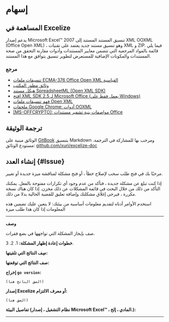 # إسهام

## المساهمة في Excelize

يدعم إصدار Microsoft Excel&trade; 2007 تنسيق المستند المستند إلى XML OOXML (Office Open XML) ، وهو تنسيق مستند جديد يعتمد على تقنيات XML و ZIP. فيما يلي قائمة بالمواد المرجعية التي تتضمن معايير المستندات وأدوات مقارنة التحقق من صحة المستندات والمكونات الإضافية للمستعرض لتطوير تنسيق يتوافق مع هذا المستند.

### مرجع

* [تنسيقات ملفات ECMA-376 Office Open XML القياسية](https://www.ecma-international.org/publications-and-standards/standards/ecma-376/)
* [وثائق مطور المكتب](https://developer.microsoft.com/ar-sa/office/docs)
* [هيكل مستند SpreadsheetML (Open XML SDK)](https://learn.microsoft.com/ar-sa/office/open-xml/structure-of-a-spreadsheetml-document)
* [افتح XML SDK 2.5 لـ Microsoft Office (يعمل فقط على Windows)](https://github.com/OfficeDev/Open-XML-SDK/releases/tag/v2.5)
* [فهم تنسيقات ملفات Open XML](https://learn.microsoft.com/ar-sa/office/open-xml/understanding-the-open-xml-file-formats)
* [ملحقات Google Chrome: أدوات OOXML](https://chrome.google.com/webstore/detail/ooxml-tools/bjmmjfdegplhkefakjkccocjanekbapn)
* [[MS-OFFCRYPTO]: مواصفات بنية تشفير مستندات Office](https://learn.microsoft.com/ar-sa/openspecs/office_file_formats/ms-offcrypto/3c34d72a-1a61-4b52-a893-196f9157f083)

## ترجمة الوثيقة

الوثائق مبنية على [GitBook](https://github.com/GitbookIO/gitbook) بتنسيق Markdown ومرحب بها للمشاركة في الترجمة. مستودع الوثائق: [github.com/xuri/excelize-doc](https://github.com/xuri/excelize-doc)

## إنشاء العدد {#Issue}

مرحبًا بك في فتح طلب سحب لإصلاح خطأ ، أو فتح مشكلة لمناقشة ميزة جديدة أو تغيير.

إذا كنت تبلغ عن مشكلة جديدة ، فتأكد من عدم وجود أي تكرارات
مفتوحة بالفعل. يمكنك التأكد من ذلك من خلال البحث في قائمة المشكلات عن ذلك
مخزن. إذا كان هناك نسخة مكررة ، فيرجى إغلاق مشكلتك وإضافة تعليق
للقضية الحالية بدلا من ذلك.

استخدم الأوامر أدناه لتقديم معلومات أساسية من بيئتك:
لا يتعين عليك تضمين هذه المعلومات إذا كان هذا طلب ميزة

---

**وصف**

صف بإيجاز المشكلة التي تواجهها في بضع فقرات.

**خطوات إعادة إظهار المشكلة:**
1.
2.
3.

**صِف النتائج التي تلقيتها:**

**صف النتائج التي توقعتها:**

**إخراج `go version`:**

```text
(الصق الناتج هنا)
```

**إصدار Excelize أو معرف الالتزام:**

```text
(الصق هنا)
```

**تفاصيل البيئة (نظام التشغيل ، إصدار Microsoft Excel&trade; ، المادي ، إلخ.):**

---
